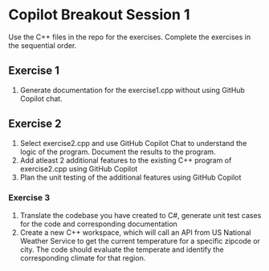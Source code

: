 # Copilot Breakout  Session 1

Use the C++ files in the repo for the exercises. Complete the exercises in the sequential order.

## Exercise 1
1. Generate documentation for the exercise1.cpp without using GitHub Copilot chat.

## Exercise 2
1. Select exercise2.cpp and use GitHub Copilot Chat to understand the logic of the program. Document the results to the program.
2. Add atleast 2 additional features to the existing C++ program of exercise2.cpp using GitHub Copilot
3. Plan the unit testing of the additional features using GitHub Copilot

### Exercise 3

1. Translate the codebase you have created to C#, generate unit test cases for the code and corresponding documentation
2. Create a new C++ workspace, which will call an API from US National Weather Service to get the current temperature for a specific zipcode or city. The code should evaluate the temperate and identify the corresponding climate for that region.


